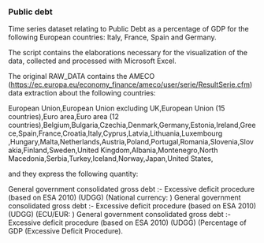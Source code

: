 ### Public debt

Time series dataset relating to Public Debt as a percentage of GDP for the following European countries: Italy, France, Spain and Germany. 

The script contains the elaborations necessary for the visualization of the data, collected and processed with Microsoft Excel.

The original RAW_DATA contains the AMECO (https://ec.europa.eu/economy_finance/ameco/user/serie/ResultSerie.cfm) data extraction about the following countries: 

European Union,European Union excluding UK,European Union (15 countries),Euro area,Euro area (12 countries),Belgium,Bulgaria,Czechia,Denmark,Germany,Estonia,Ireland,Greece,Spain,France,Croatia,Italy,Cyprus,Latvia,Lithuania,Luxembourg
,Hungary,Malta,Netherlands,Austria,Poland,Portugal,Romania,Slovenia,Slovakia,Finland,Sweden,United Kingdom,Albania,Montenegro,North Macedonia,Serbia,Turkey,Iceland,Norway,Japan,United States,

and they express the following quantity:

General government consolidated gross debt :- Excessive deficit procedure (based on ESA 2010) (UDGG) (National currency: )
General government consolidated gross debt :- Excessive deficit procedure (based on ESA 2010) (UDGG) (ECU/EUR: )
General government consolidated gross debt :- Excessive deficit procedure (based on ESA 2010) (UDGG) (Percentage of GDP (Excessive Deficit Procedure).
